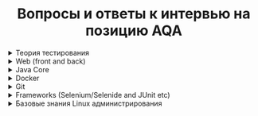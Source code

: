 <h1 align="center"> Вопросы и ответы к интервью на позицию AQA </h1>

<details>
    <summary>Теория тестирования</summary>
    <details>
        <summary style="padding-left:30px">Виды тестирования</summary>
            <div style="padding-left:40px">Функциональное; Нефункциональное
            <p style="padding-left:40px">
                Виды функционального тестирования
                Модульное; Интеграционное; Системное; Смок тест; Регрессионное, Позитивное, Тестирование методом: белого, серого, черного ящика; Негативное
                Приемочное - это формальные тесты, которые проверяют, отвечает ли система требованиям бизнеса;
                Альфа-тестирование — ранняя версия программного продукта, тестирование которой проводится внутри организации-разработчика;
                Бета тестирвоание — практически готовое ПО, выпускаемое для ограниченного количества пользователей
                Виды нефункционального тестирования
                Нагрузочное тестирование - имитирующее работу определенного количества бизнес пользователей на каком-либо общем ресурсе
                Стессовое тестирование - надёжность и устойчивость системы в условиях превышения пределов нормального функционирования
                Тестирование на отказ и восстановление
            </p>
            </div>
</details>

<details>
    <summary style="padding-left:30px">Пирамида тестирования</summary>
        <p style="padding-left:40px">
        Модульное, интеграционное, системное, приемочное
        </p>
</details>

<details>
    <summary>Техники тест дизайна</summary>
    Эквивалентное разбиение - техника разбиения на группы эквивалентных по своему влиянию значений 
Анализ граничных значений - проверка граничащих значений вводных данных
Предугадывание ошибки - на основании знаний системы и спецификаций тестер предугадывает возможный дефект при опр вводных условиях
Причина/Следствие - Подразумевает ввод условий для  получения ответа от системы
Сценарий пользования - описанный сценарий пользования (взаимодействия пользователя и системы)
Попарное тестирвоание - выполние всех возможных отдельных комбинаций каждой пары входных параметров
Таблица принятия решений - таблица с условиями и различными комбинациями, а так же результатом на каждый кейс
</details>
</details>
<details>
    <summary>Web (front and back)</summary>
    <h3></h3>
    <p></p>
</details>
<details>
    <summary>Java Core</summary>
</details>
<details>
    <summary>Docker</summary>
</details>
<details>
    <summary>Git</summary>
</details>
<details>
    <summary>Frameworks (Selenium/Selenide and JUnit etc)</summary>
</details>
<details>
    <summary>Базовые знания Linux администрирования</summary>
</details>
